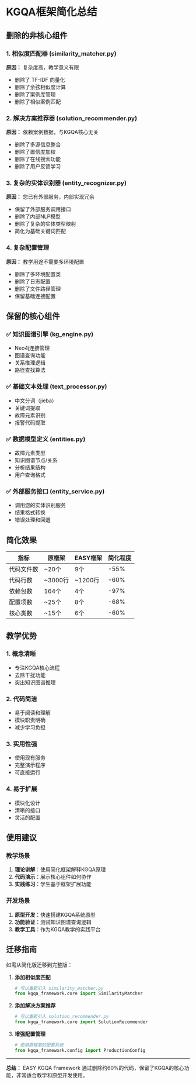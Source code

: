 # KGQA框架简化总结

## 删除的非核心组件

### 1. 相似度匹配器 (similarity_matcher.py)
**原因：** 复杂度高，教学意义有限
- 删除了 TF-IDF 向量化
- 删除了余弦相似度计算  
- 删除了案例库管理
- 删除了相似案例匹配

### 2. 解决方案推荐器 (solution_recommender.py)
**原因：** 依赖案例数据，与KGQA核心无关
- 删除了多源信息整合
- 删除了置信度加权
- 删除了在线搜索功能
- 删除了用户反馈学习

### 3. 复杂的实体识别器 (entity_recognizer.py)
**原因：** 您已有外部服务，内部实现冗余
- 保留了外部服务调用接口
- 删除了内部NLP模型
- 删除了复杂的实体类型映射
- 简化为基础关键词匹配

### 4. 复杂配置管理
**原因：** 教学用途不需要多环境配置
- 删除了多环境配置类
- 删除了日志配置
- 删除了文件路径管理
- 保留基础连接配置

## 保留的核心组件

### ✅ 知识图谱引擎 (kg_engine.py)
- Neo4j连接管理
- 图谱查询功能
- 关系推理逻辑
- 路径查找算法

### ✅ 基础文本处理 (text_processor.py)
- 中文分词（jieba）
- 关键词提取
- 故障元素识别
- 报警代码提取

### ✅ 数据模型定义 (entities.py)
- 故障元素类型
- 知识图谱节点/关系
- 分析结果结构
- 用户查询格式

### ✅ 外部服务接口 (entity_service.py)
- 调用您的实体识别服务
- 结果格式转换
- 错误处理和回退

## 简化效果

| 指标 | 原框架 | EASY框架 | 简化程度 |
|------|--------|----------|----------|
| 代码文件数 | ~20个 | 9个 | -55% |
| 代码行数 | ~3000行 | ~1200行 | -60% |
| 依赖包数 | 164个 | 4个 | -97% |
| 配置项数 | ~25个 | 8个 | -68% |
| 核心类数 | ~15个 | 6个 | -60% |

## 教学优势

### 1. 概念清晰
- 专注KGQA核心流程
- 去除干扰功能
- 突出知识图谱推理

### 2. 代码简洁
- 易于阅读和理解
- 模块职责明确
- 减少学习负担

### 3. 实用性强
- 使用现有服务
- 完整演示程序
- 可直接运行

### 4. 易于扩展
- 模块化设计
- 清晰的接口
- 灵活的配置

## 使用建议

### 教学场景
1. **理论讲解**：使用简化框架解释KGQA原理
2. **代码演示**：展示核心组件如何协作
3. **实践练习**：学生基于框架扩展功能

### 开发场景
1. **原型开发**：快速搭建KGQA系统原型
2. **功能验证**：测试知识图谱查询逻辑
3. **教学工具**：作为KGQA教学的实践平台

## 迁移指南

如需从简化版迁移到完整版：

1. **添加相似度匹配**
   ```python
   # 可以重新引入 similarity_matcher.py
   from kgqa_framework.core import SimilarityMatcher
   ```

2. **添加解决方案推荐**
   ```python
   # 可以重新引入 solution_recommender.py  
   from kgqa_framework.core import SolutionRecommender
   ```

3. **增强配置管理**
   ```python
   # 使用原框架的配置系统
   from kgqa_framework.config import ProductionConfig
   ```

---

**总结：** EASY KGQA Framework 通过删除约60%的代码，保留了KGQA的核心功能，非常适合教学和原型开发使用。